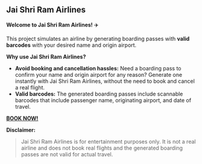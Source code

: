 ## Jai Shri Ram Airlines

**Welcome to Jai Shri Ram Airlines!** ✈️

This project simulates an airline by generating boarding passes with **valid barcodes** with your desired name and origin airport.

**Why use Jai Shri Ram Airlines?**

* **Avoid booking and cancellation hassles:** Need a boarding pass to confirm your name and origin airport for any reason? Generate one instantly with Jai Shri Ram Airlines, without the need to book and cancel a real flight.
* **Valid barcodes:** The generated boarding passes include scannable barcodes that include passenger name, originating airport, and date of travel.

**[BOOK NOW!](https://matthewmarkose.github.io/JSRAirlines)**

**Disclaimer:**

> Jai Shri Ram Airlines is for entertainment purposes only. It is not a real airline and does not book real flights and the generated boarding passes are not valid for actual travel.
